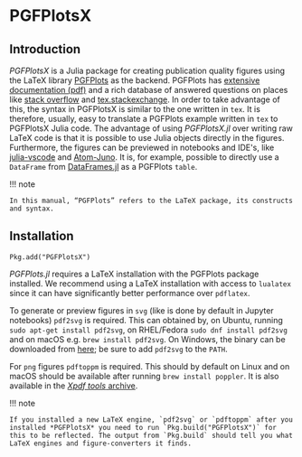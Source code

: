 # PGFPlotsX

## Introduction

*PGFPlotsX* is a Julia package for creating publication quality figures using the LaTeX library [PGFPlots](http://pgfplots.sourceforge.net/) as the backend. PGFPlots has [extensive documentation (pdf)](http://pgfplots.sourceforge.net/pgfplots.pdf) and a rich database of answered questions on places like [stack overflow](https://stackoverflow.com/questions/tagged/pgf) and [tex.stackexchange](https://tex.stackexchange.com/questions/tagged/pgfplots). In order to take advantage of this, the syntax in PGFPlotsX is similar to the one written in `tex`. It is therefore, usually, easy to translate a PGFPlots example written in `tex` to PGFPlotsX Julia code. The advantage of using *PGFPlotsX.jl* over writing raw LaTeX code is that it is possible to use Julia objects directly in the figures. Furthermore, the figures can be previewed in notebooks and IDE's, like [julia-vscode](https://github.com/JuliaEditorSupport/julia-vscode) and [Atom-Juno](http://junolab.org/). It is, for example, possible to directly use a `DataFrame` from [DataFrames.jl](https://github.com/JuliaData/DataFrames.jl) as a PGFPlots `table`.

!!! note

    In this manual, “PGFPlots” refers to the LaTeX package, its constructs and syntax.

## Installation

```julia-repl
Pkg.add("PGFPlotsX")
```

*PGFPlots.jl* requires a LaTeX installation with the PGFPlots package installed. We recommend using a LaTeX installation with access to `lualatex` since it can have significantly better performance over `pdflatex`.

To generate or preview figures in `svg` (like is done by default in Jupyter notebooks) `pdf2svg` is required. This can obtained by, on Ubuntu, running `sudo apt-get install pdf2svg`, on RHEL/Fedora `sudo dnf install pdf2svg` and on macOS e.g. `brew install pdf2svg`. On Windows, the binary can be downloaded from [here](http://www.cityinthesky.co.uk/opensource/pdf2svg/); be sure to add `pdf2svg` to the `PATH`.

For `png` figures `pdftoppm` is required. This should by default on Linux and on macOS should be available after running `brew install poppler`. It is also available in the [*Xpdf tools* archive](http://www.xpdfreader.com/download.html).

!!! note

    If you installed a new LaTeX engine, `pdf2svg` or `pdftoppm` after you installed *PGFPlotsX* you need to run `Pkg.build("PGFPlotsX")` for this to be reflected. The output from `Pkg.build` should tell you what LaTeX engines and figure-converters it finds.
